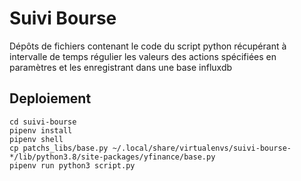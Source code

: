 # Suivi Bourse

Dépôts de fichiers contenant le code du script python récupérant à intervalle de temps régulier les valeurs des actions spécifiées en paramètres et les enregistrant dans une base influxdb

## Deploiement

```
cd suivi-bourse
pipenv install
pipenv shell
cp patchs_libs/base.py ~/.local/share/virtualenvs/suivi-bourse-*/lib/python3.8/site-packages/yfinance/base.py
pipenv run python3 script.py
```

